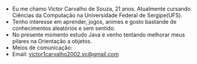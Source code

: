 - Eu me chamo Victor Carvalho de Souza, 21 anos. Atualmente cursando Ciências da Computação na Universidade Federal de Sergipe(UFS).
- Tenho interesse em aprender, jogos, animes e gosto bastande de conhecimentos aleatórios e sem sentido.
- No presente momento estudo Java e venho tentando melhorar meus pilares na Orientação a objetos.
- Meios de comunicação:
-  Email: victor1carvalho2002.vc@gmail.com

<!---
victorcarvalhods/victorcarvalhods is a ✨ special ✨ repository because its `README.md` (this file) appears on your GitHub profile.
You can click the Preview link to take a look at your changes.
--->
